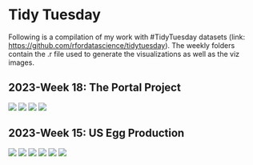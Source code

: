 # Tidy Tuesday 
Following is a compilation of my work with #TidyTuesday datasets (link: https://github.com/rfordatascience/tidytuesday). The weekly folders contain the .r file used to generate the visualizations as well as the viz images.

## 2023-Week 18: The Portal Project
![](https://github.com/nimishaagr/Tidy-Tuesday/blob/main/2023-18-PortalProject/big_heavy_rodents.jpg)
![](https://github.com/nimishaagr/Tidy-Tuesday/blob/main/2023-18-PortalProject/hfl_wgt.jpg)
![](https://github.com/nimishaagr/Tidy-Tuesday/blob/main/2023-18-PortalProject/spcies_density_trtmt.jpg)
![](https://github.com/nimishaagr/Tidy-Tuesday/blob/main/2023-18-PortalProject/species_pregnant.jpg)

## 2023-Week 15: US Egg Production
![](https://github.com/nimishaagr/Tidy-Tuesday/blob/main/2023-15-EggProduction/cagefree_hg.jpg)
![](https://github.com/nimishaagr/Tidy-Tuesday/blob/main/2023-15-EggProduction/all_hatchtable.jpg)
![](https://github.com/nimishaagr/Tidy-Tuesday/blob/main/2023-15-EggProduction/hens_sankey.jpg)
![](https://github.com/nimishaagr/Tidy-Tuesday/blob/main/2023-15-EggProduction/hens_eggs_division.jpg)
![](https://github.com/nimishaagr/Tidy-Tuesday/blob/main/2023-15-EggProduction/hens_months.jpg)
![](https://github.com/nimishaagr/Tidy-Tuesday/blob/main/2023-15-EggProduction/eggs_months.jpg)
